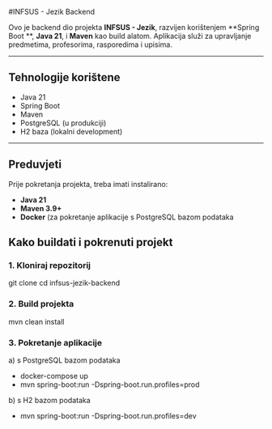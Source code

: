#INFSUS - Jezik Backend

Ovo je backend dio projekta **INFSUS - Jezik**, razvijen korištenjem **Spring Boot **, **Java 21**, i **Maven** kao build alatom. Aplikacija služi za upravljanje predmetima, profesorima, rasporedima i upisima.

---

## Tehnologije korištene

- Java 21 
- Spring Boot 
- Maven 
- PostgreSQL (u produkciji)
- H2 baza (lokalni development)

---

## Preduvjeti

Prije pokretanja projekta, treba imati instalirano:

- **Java 21**
- **Maven 3.9+**
- **Docker** (za pokretanje aplikacije s PostgreSQL bazom podataka

## Kako buildati i pokrenuti projekt


### 1. Kloniraj repozitorij 

git clone [<url>](https://github.com/INFSUS-Jezik/infsus-jezik-frontend.git)
cd infsus-jezik-backend

### 2. Build projekta
mvn clean install

### 3. Pokretanje aplikacije 
a) s PostgreSQL bazom podataka
  - docker-compose up
  - mvn spring-boot:run -Dspring-boot.run.profiles=prod

b) s H2 bazom podataka
  - mvn spring-boot:run -Dspring-boot.run.profiles=dev

  
